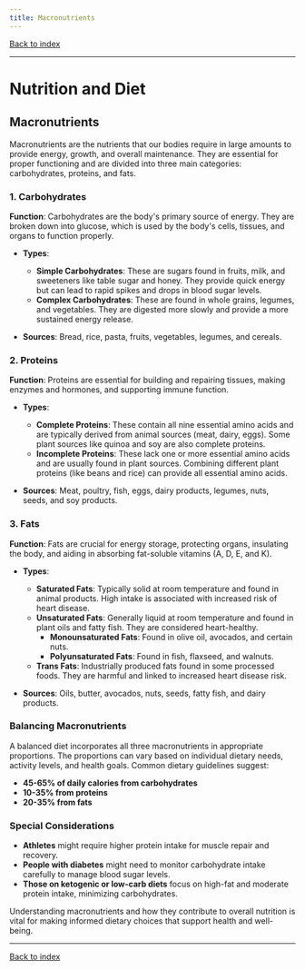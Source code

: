 ```yaml
---
title: Macronutrients
---
```


[Back to index](index.html)

---
# Nutrition and Diet
## Macronutrients

Macronutrients are the nutrients that our bodies require in large amounts to provide energy, growth, and overall maintenance. They are essential for proper functioning and are divided into three main categories: carbohydrates, proteins, and fats.

### 1. Carbohydrates
**Function**: Carbohydrates are the body's primary source of energy. They are broken down into glucose, which is used by the body's cells, tissues, and organs to function properly.

- **Types**:
  - **Simple Carbohydrates**: These are sugars found in fruits, milk, and sweeteners like table sugar and honey. They provide quick energy but can lead to rapid spikes and drops in blood sugar levels.
  - **Complex Carbohydrates**: These are found in whole grains, legumes, and vegetables. They are digested more slowly and provide a more sustained energy release.

- **Sources**: Bread, rice, pasta, fruits, vegetables, legumes, and cereals.

### 2. Proteins
**Function**: Proteins are essential for building and repairing tissues, making enzymes and hormones, and supporting immune function.

- **Types**:
  - **Complete Proteins**: These contain all nine essential amino acids and are typically derived from animal sources (meat, dairy, eggs). Some plant sources like quinoa and soy are also complete proteins.
  - **Incomplete Proteins**: These lack one or more essential amino acids and are usually found in plant sources. Combining different plant proteins (like beans and rice) can provide all essential amino acids.

- **Sources**: Meat, poultry, fish, eggs, dairy products, legumes, nuts, seeds, and soy products.

### 3. Fats
**Function**: Fats are crucial for energy storage, protecting organs, insulating the body, and aiding in absorbing fat-soluble vitamins (A, D, E, and K).

- **Types**:
  - **Saturated Fats**: Typically solid at room temperature and found in animal products. High intake is associated with increased risk of heart disease.
  - **Unsaturated Fats**: Generally liquid at room temperature and found in plant oils and fatty fish. They are considered heart-healthy.
    - **Monounsaturated Fats**: Found in olive oil, avocados, and certain nuts.
    - **Polyunsaturated Fats**: Found in fish, flaxseed, and walnuts.
  - **Trans Fats**: Industrially produced fats found in some processed foods. They are harmful and linked to increased heart disease risk.

- **Sources**: Oils, butter, avocados, nuts, seeds, fatty fish, and dairy products.

### Balancing Macronutrients
A balanced diet incorporates all three macronutrients in appropriate proportions. The proportions can vary based on individual dietary needs, activity levels, and health goals. Common dietary guidelines suggest:
- **45-65% of daily calories from carbohydrates**
- **10-35% from proteins**
- **20-35% from fats**

### Special Considerations
- **Athletes** might require higher protein intake for muscle repair and recovery.
- **People with diabetes** might need to monitor carbohydrate intake carefully to manage blood sugar levels.
- **Those on ketogenic or low-carb diets** focus on high-fat and moderate protein intake, minimizing carbohydrates.

Understanding macronutrients and how they contribute to overall nutrition is vital for making informed dietary choices that support health and well-being.

---
[Back to index](index.html)
